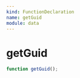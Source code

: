 ```yaml
---
kind: FunctionDeclaration
name: getGuid
module: data
---
```


# getGuid

```ts
function getGuid();
```
